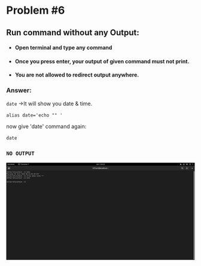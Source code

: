 # Problem #6
## Run command without any Output: 

* #### Open terminal and type any command 
* #### Once you press enter, your output of given command must not print.
* #### You are not allowed to redirect output anywhere.
### Answer:
 `date` ->It will show you date & time.
 ```
 alias date='echo "" '
 ```
 now give 'date' command again:
 ```
 date
 ```
 ### `NO OUTPUT`
 
 <img src="images/6.png">
 
